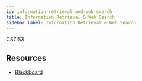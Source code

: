 ```yaml
---
id: information-retrieval-and-web-search
title: Information Retrieval & Web Search
sidebar_label: Information Retrieval & Web Search
---
```


CS7IS3

## Resources

* [Blackboard](https://tcd.blackboard.com/webapps/blackboard/execute/launcher?type=Course&id=_52591_1&url=)
